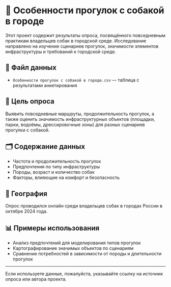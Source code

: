 # 🐾 Особенности прогулок с собакой в городе

Этот проект содержит результаты опроса, посвящённого повседневным практикам владельцев собак в городской среде. Исследование направлено на изучение сценариев прогулок, значимости элементов инфраструктуры и требований к городской среде.

## 📄 Файл данных
- `Особенности прогулок с собакой в городе.csv` — таблица с результатами анкетирования

## 🎯 Цель опроса
Выявить повседневные маршруты, продолжительность прогулок, а также оценить значимость инфраструктурных объектов (площадки, парки, водоёмы, дрессировочные зоны) для разных сценариев прогулки с собакой.

## 🗂 Содержание данных
- Частота и продолжительность прогулок
- Предпочтения по типу инфраструктуры
- Породы, возраст и количество собак
- Факторы, влияющие на комфорт и безопасность

## 📍 География
Опрос проводился онлайн среди владельцев собак в городах России в октябре 2024 года.

## 📊 Примеры использования
- Анализ предпочтений для моделирования типов прогулок
- Картографирование значимых объектов по сценариям
- Сравнение потребностей в зависимости от породы и длительности прогулок

---

Если используете данные, пожалуйста, указывайте ссылку на источник опроса или автора проекта.
